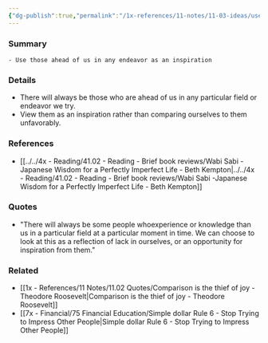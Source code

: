 ```yaml
---
{"dg-publish":true,"permalink":"/1x-references/11-notes/11-03-ideas/use-those-who-are-ahead-of-us-as-inspiration/"}
---
```



### Summary
	- Use those ahead of us in any endeavor as an inspiration

### Details
- There will always be those who are ahead of us in any particular field or endeavor we try. 
- View them as an inspiration rather than comparing ourselves to them unfavorably.

### References
- [[../../4x - Reading/41.02 - Reading - Brief book reviews/Wabi Sabi -Japanese Wisdom for a Perfectly Imperfect Life - Beth Kempton\|../../4x - Reading/41.02 - Reading - Brief book reviews/Wabi Sabi -Japanese Wisdom for a Perfectly Imperfect Life - Beth Kempton]]

### Quotes
- "There will always be some people whoexperience or knowledge than us in a particular field at a particular moment in time. We can choose to look at this as a reflection of lack in ourselves, or an opportunity for inspiration from them."

### Related
- [[1x - References/11 Notes/11.02 Quotes/Comparison is the thief of joy - Theodore Roosevelt\|Comparison is the thief of joy - Theodore Roosevelt]]
- [[7x - Financial/75 Financial Education/Simple dollar Rule 6 - Stop Trying to Impress Other People\|Simple dollar Rule 6 - Stop Trying to Impress Other People]]